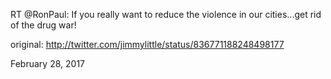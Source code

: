 RT @RonPaul: If you really want to reduce the violence in our cities...get rid of the drug war! 

original: http://twitter.com/jimmylittle/status/836771188248498177 

February 28, 2017